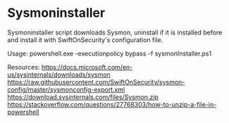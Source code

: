 # Sysmoninstaller

Sysmoninstaller script downloads Sysmon, uninstall if it is installed before and install it with SwiftOnSecurity's configuration file.

Usage: powershell.exe -executionpolicy bypass -f sysmonInstaller.ps1

Resources:
https://docs.microsoft.com/en-us/sysinternals/downloads/sysmon
https://raw.githubusercontent.com/SwiftOnSecurity/sysmon-config/master/sysmonconfig-export.xml
https://download.sysinternals.com/files/Sysmon.zip
https://stackoverflow.com/questions/27768303/how-to-unzip-a-file-in-powershell

